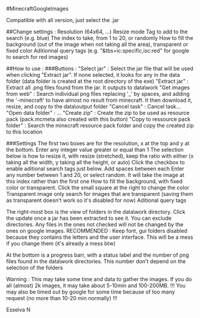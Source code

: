 #MinecraftGoogleImages

Compatible with all version, just select the .jar

##Change settings :
Resolution (64x64, ...)
Resize mode
Tag to add to the search (e.g. blue)
The index to take, from 1 to 20, or randomly
How to fill the background (out of the image when not taking all the area), transparent or fixed color
Aditionnal query tags (e.g. "&tbs=ic:specific,isc:red" for google to search for red images)

##How to use : 
###Buttons :
"Select jar" : Select the jar file that will be used when clicking "Extract jar". If none selected, it looks for any in the data folder (data folder is created at the root directory of the exe)
"Extract jar" : Extract all .png files found from the jar. It outputs to data\work
"Get images from web" : Search individual png files replacing '_' by spaces, and adding the '-minecraft' to have almost no result from minecraft. It then download it, resize, and copy to the data\output folder
"Cancel task" : Cancel task...
"Open data folder" : ...
"Create zip" : Create the zip to be used as resource pack (pack.mcmeta also created with this button)
"Copy to ressource pack folder" : Search the minecraft resource pack folder and copy the created zip to this location

###Settings
The first two boxes are for the resolution, x at the top and y at the bottom. Enter any integer value greater or equal than 1
The selection below is how to resize it, with resize (stretched), keep the ratio with either (x taking all the width, y taking all the height, or auto)
Click the checkbox to enable aditional search tags just below. Add spaces between each
Enter any number between 1 and 20, or select random. It will take the image at this index rather than the first one
How to fill the background, with fixed color or transparent. Click the small square at the right to change the color
Transparent image only search for images that are transparent (saving them as transparent doesn't work so it's disabled for now)
Aditional query tags

The right-most box is the view of folders in the data\work directory. Click the update once a jar has been extracted to see it.
You can exclude directories. Any files in the ones not checked will not be changed by the ones on google images.
RECOMMENDED : Keep font, gui folders disabled because they contains the letters and the user interface. This will be a mess if you change them (it's already a mess btw)

At the bottom is a progress barr, with a status label and the number of png files found in the data\work directories. This number don't depend on the selection of the folders

Warning : This may take some time and data to gather the images. If you do all (almost) 2k images, it may take about 5-10min and 100-200MB. 
!!! You may also be timed out by google for some time because of too many request (no more than 10-20 min normally) !!!



Esseiva N
